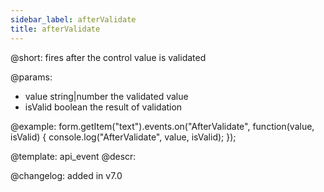 ```yaml
---
sidebar_label: afterValidate
title: afterValidate
---          
```


@short: fires after the control value is validated
 

@params:
- value       string|number  the validated value
- isValid     boolean     the result of validation


@example:
form.getItem("text").events.on("AfterValidate", function(value, isValid) {
    console.log("AfterValidate", value, isValid);
});


@template: api_event
@descr:


@changelog: added in v7.0
